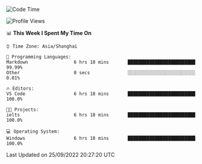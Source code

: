<!--START_SECTION:waka-->
![Code Time](http://img.shields.io/badge/Code%20Time-200%20hrs%2055%20mins-blue)

![Profile Views](http://img.shields.io/badge/Profile%20Views-0-blue)

📊 **This Week I Spent My Time On** 

```text
⌚︎ Time Zone: Asia/Shanghai

💬 Programming Languages: 
Markdown                 6 hrs 18 mins       █████████████████████████   99.99% 
Other                    0 secs              ░░░░░░░░░░░░░░░░░░░░░░░░░   0.01%

🔥 Editors: 
VS Code                  6 hrs 18 mins       █████████████████████████   100.0%

🐱‍💻 Projects: 
ielts                    6 hrs 18 mins       █████████████████████████   100.0%

💻 Operating System: 
Windows                  6 hrs 18 mins       █████████████████████████   100.0%

```


 Last Updated on 25/09/2022 20:27:20 UTC
<!--END_SECTION:waka-->